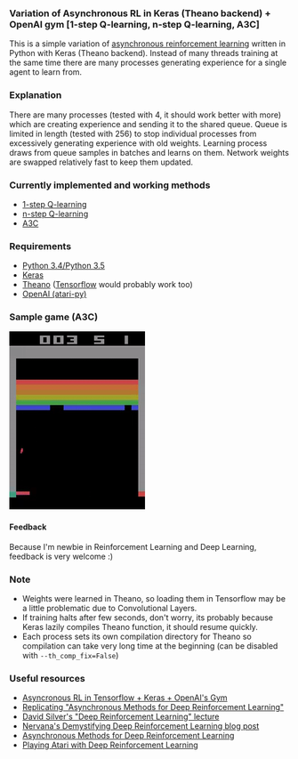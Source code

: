 ### Variation of Asynchronous RL in Keras (Theano backend) + OpenAI gym [1-step Q-learning, n-step Q-learning, A3C]
This is a simple variation of [asynchronous reinforcement learning](http://arxiv.org/pdf/1602.01783v1.pdf) written in Python with Keras (Theano backend). Instead of many threads training at the same time there are many processes generating experience for a single agent to learn from. 

### Explanation
There are many processes (tested with 4, it should work better with more) which are creating experience and sending it to the shared queue. Queue is limited in length (tested with 256) to stop individual processes from excessively generating experience with old weights. Learning process draws from queue samples in batches and learns on them. Network weights are swapped relatively fast to keep them updated.

### Currently implemented and working methods
* [1-step Q-learning](https://github.com/Grzego/async-rl/tree/master/q-learning-1-step)
* [n-step Q-learning](https://github.com/Grzego/async-rl/tree/master/q-learning-n-step)
* [A3C](https://github.com/Grzego/async-rl/tree/master/a3c)

### Requirements
* [Python 3.4/Python 3.5](https://www.python.org/downloads/)
* [Keras](http://keras.io/)
* [Theano](http://deeplearning.net/software/theano/) ([Tensorflow](https://www.tensorflow.org/) would probably work too)
* [OpenAI (atari-py)](https://gym.openai.com/)

### Sample game (A3C)
![](https://github.com/Grzego/async-rl/blob/master/a3c/resources/sample-game.gif?raw=true)

#### Feedback
Because I'm newbie in Reinforcement Learning and Deep Learning, feedback is very welcome :)

### Note
* Weights were learned in Theano, so loading them in Tensorflow may be a little problematic due to Convolutional Layers.
* If training halts after few seconds, don't worry, its probably because Keras lazily compiles Theano function, it should resume quickly.
* Each process sets its own compilation directory for Theano so compilation can take very long time at the beginning (can be disabled with `--th_comp_fix=False`)

### Useful resources
* [Asyncronous RL in Tensorflow + Keras + OpenAI's Gym](https://github.com/coreylynch/async-rl)
* [Replicating "Asynchronous Methods for Deep Reinforcement Learning"](https://github.com/muupan/async-rl)
* [David Silver's "Deep Reinforcement Learning" lecture](http://videolectures.net/rldm2015_silver_reinforcement_learning/)
* [Nervana's Demystifying Deep Reinforcement Learning blog post](http://www.nervanasys.com/demystifying-deep-reinforcement-learning/)
* [Asynchronous Methods for Deep Reinforcement Learning](http://arxiv.org/pdf/1602.01783v1.pdf)
* [Playing Atari with Deep Reinforcement Learning](http://arxiv.org/pdf/1312.5602v1.pdf)


